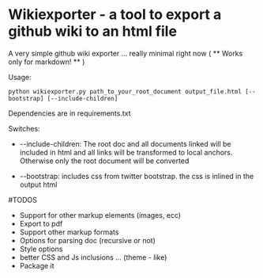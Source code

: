 # Wikiexporter - a tool to export a github wiki to an html file

A very simple github wiki exporter … really minimal right now
( ** Works only for markdown! ** )


 Usage:
 
 	python wikiexporter.py path_to_your_root_document output_file.html [--bootstrap] [--include-children]
 	
 	
Dependencies are in requirements.txt
 	
Switches: 
* --include-children: The root doc and all documents linked will be included in html
   and all links will be transformed to local anchors. Otherwise only the root document
   will be converted
   
* --bootstrap: includes css from twitter bootstrap. the css is inlined in the output html

#TODOS

*  Support for other markup elements (images, ecc)
*  Export to pdf 
*  Support other markup formats  
*  Options for parsing doc (recursive or not)
*  Style options
*  better CSS and Js inclusions … (theme - like)
*  Package it
